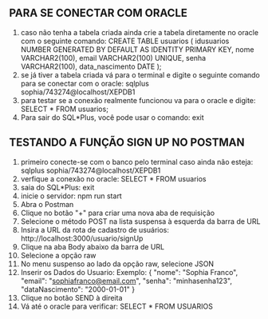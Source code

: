 ## PARA SE CONECTAR COM ORACLE 
1) caso não tenha a tabela criada ainda crie a tabela diretamente no oracle com o seguinte comando:
CREATE TABLE usuarios (
    idusuarios NUMBER GENERATED BY DEFAULT AS IDENTITY PRIMARY KEY,
    nome VARCHAR2(100),
    email VARCHAR2(100) UNIQUE,
    senha VARCHAR2(100),
    data_nascimento DATE
);
2) se já tiver a tabela criada vá para o terminal e digite o seguinte comando para se conectar com o oracle: sqlplus sophia/743274@localhost/XEPDB1
3) para testar se a conexão realmente funcionou va para o oracle e digite: SELECT * FROM usuarios;
4) Para sair do SQL*Plus, você pode usar o comando: exit 

## TESTANDO A FUNÇÃO SIGN UP NO POSTMAN 
1) primeiro conecte-se com o banco pelo terminal caso ainda não esteja: sqlplus sophia/743274@localhost/XEPDB1
2) verfique a conexão no oracle: SELECT * FROM usuarios
3) saia do SQL*Plus: exit 
4) inicie o servidor: npm run start 
5) Abra o Postman
6) Clique no botão "+" para criar uma nova aba de requisição
7) Selecione o método POST na lista suspensa à esquerda da barra de URL
8) Insira a URL da rota de cadastro de usuários: http://localhost:3000/usuario/signUp
7) Clique na aba Body abaixo da barra de URL
8) Selecione a opção raw
9) No menu suspenso ao lado da opção raw, selecione JSON
10) Inserir os Dados do Usuario: 
Exemplo: 
{
  "nome": "Sophia Franco",
  "email": "sophiafranco@email.com",
  "senha": "minhasenha123",
  "dataNascimento": "2000-01-01" 
}
11) Clique no botão SEND à direita
12) Vá até o oracle para verificar: SELECT * FROM USUARIOS 

